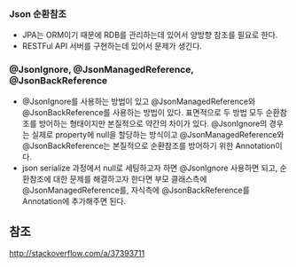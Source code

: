 ### Json 순환참조
- JPA는 ORM이기 때문에 RDB를 관리하는데 있어서 양방향 참조를 필요로 한다.
- RESTFul API 서버를 구현하는데 있어서 문제가 생긴다.


### @JsonIgnore, @JsonManagedReference, @JsonBackReference
- @JsonIgnore를 사용하는 방법이 있고 @JsonManagedReference와 @JsonBackReference를 사용하는 방법이 있다. 표면적으로 두 방법 모두 순환참조를 방어하는 형태이지만 본질적으로 약간의 차이가 있다. @JsonIgnore의 경우는 실제로 property에 null을 할당하는 방식이고 @JsonManagedReference와 @JsonBackReference는 본질적으로 순환참조를 방어하기 위한 Annotation이다. 
- json serialize 과정에서 null로 세팅하고자 하면 @JsonIgnore 사용하면 되고, 순환참조에 대한 문제를 해결하고자 한다면 부모 클래스측에 @JsonManagedReference를, 자식측에 @JsonBackReference를 Annotation에 추가해주면 된다.

 
 ## 참조
 http://stackoverflow.com/a/37393711